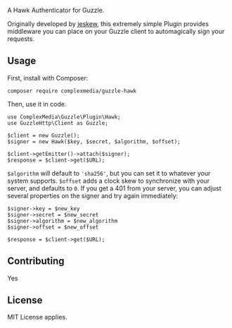 A Hawk Authenticator for Guzzle.  

Originally developed by [jeskew](https://github.com/jeskew/guzzle-hawk), this
extremely simple Plugin provides middleware you can place on your Guzzle client to automagically
sign your requests.

## Usage

First, install with Composer:

    composer require complexmedia/guzzle-hawk

Then, use it in code.

    use ComplexMedia\Guzzle\Plugin\Hawk;
    use GuzzleHttp\Client as Guzzle;

    $client = new Guzzle();
    $signer = new Hawk($key, $secret, $algorithm, $offset);

    $client->getEmitter()->attach($signer);
    $response = $client->get($URL);

`$algorithm` will default to `'sha256'`, but you can set it to whatever your system supports.
`$offset` adds a clock skew to synchronize with your server, and defaults to `0`.  If you
get a 401 from your server, you can adjust several properties on the signer and try again 
immediately:

    $signer->key = $new_key
    $signer->secret = $new_secret
    $signer->algorithm = $new_algorithm
    $signer->offset = $new_offset

    $response = $client->get($URL);

## Contributing

Yes

## License

MIT License applies.
